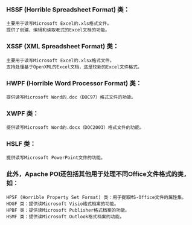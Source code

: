 ### HSSF (Horrible Spreadsheet Format) 类：
    主要用于读写Microsoft Excel的.xls格式文件。
    提供了创建、编辑和读取老式的Excel文档的功能。
### XSSF (XML Spreadsheet Format) 类：
    主要用于读写Microsoft Excel的.xlsx格式文件。
    支持处理基于OpenXML的Excel文档，这是较新的Excel文件格式。
### HWPF (Horrible Word Processor Format) 类：
    提供读写Microsoft Word的.doc（DOC97）格式文件的功能。
### XWPF 类：
    提供读写Microsoft Word的.docx（DOC2003）格式文件的功能。
### HSLF 类：
    提供读写Microsoft PowerPoint文件的功能。

### 此外，Apache POI还包括其他用于处理不同Office文件格式的类，如：
    HPSF (Horrible Property Set Format) 类：用于提取MS-Office文件的属性集。
    HDGF 类：提供读Microsoft Visio格式档案的功能。
    HPBF 类：提供读Microsoft Publisher格式档案的功能。
    HSMF 类：提供读Microsoft Outlook格式档案的功能。